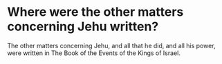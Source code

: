 # Where were the other matters concerning Jehu written?

The other matters concerning Jehu, and all that he did, and all his power, were written in The Book of the Events of the Kings of Israel.
